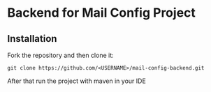 # Backend for Mail Config Project

## Installation

Fork the repository and then clone it:

`git clone https://github.com/<USERNAME>/mail-config-backend.git`

After that run the project with maven in your IDE
